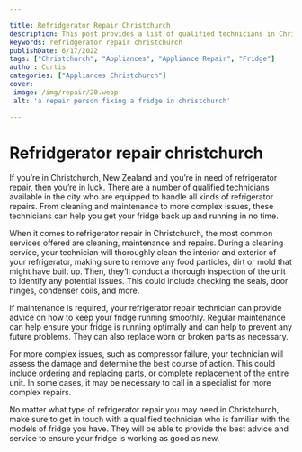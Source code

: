 ```yaml
---

title: Refridgerator Repair Christchurch
description: This post provides a list of qualified technicians in Christchurch, New Zealand who are experienced in repairing refrigerators of all kinds. If you're in need of refrigerator repair, then these technicians are your best bet.
keywords: refridgerator repair christchurch
publishDate: 6/17/2022
tags: ["Christchurch", "Appliances", "Appliance Repair", "Fridge"]
author: Curtis
categories: ["Appliances Christchurch"]
cover: 
 image: /img/repair/20.webp
 alt: 'a repair person fixing a fridge in christchurch'

---
```


# Refridgerator repair christchurch

If you’re in Christchurch, New Zealand and you’re in need of refrigerator repair, then you’re in luck. There are a number of qualified technicians available in the city who are equipped to handle all kinds of refrigerator repairs. From cleaning and maintenance to more complex issues, these technicians can help you get your fridge back up and running in no time.

When it comes to refrigerator repair in Christchurch, the most common services offered are cleaning, maintenance and repairs. During a cleaning service, your technician will thoroughly clean the interior and exterior of your refrigerator, making sure to remove any food particles, dirt or mold that might have built up. Then, they’ll conduct a thorough inspection of the unit to identify any potential issues. This could include checking the seals, door hinges, condenser coils, and more.

If maintenance is required, your refrigerator repair technician can provide advice on how to keep your fridge running smoothly. Regular maintenance can help ensure your fridge is running optimally and can help to prevent any future problems. They can also replace worn or broken parts as necessary.

For more complex issues, such as compressor failure, your technician will assess the damage and determine the best course of action. This could include ordering and replacing parts, or complete replacement of the entire unit. In some cases, it may be necessary to call in a specialist for more complex repairs.

No matter what type of refrigerator repair you may need in Christchurch, make sure to get in touch with a qualified technician who is familiar with the models of fridge you have. They will be able to provide the best advice and service to ensure your fridge is working as good as new.